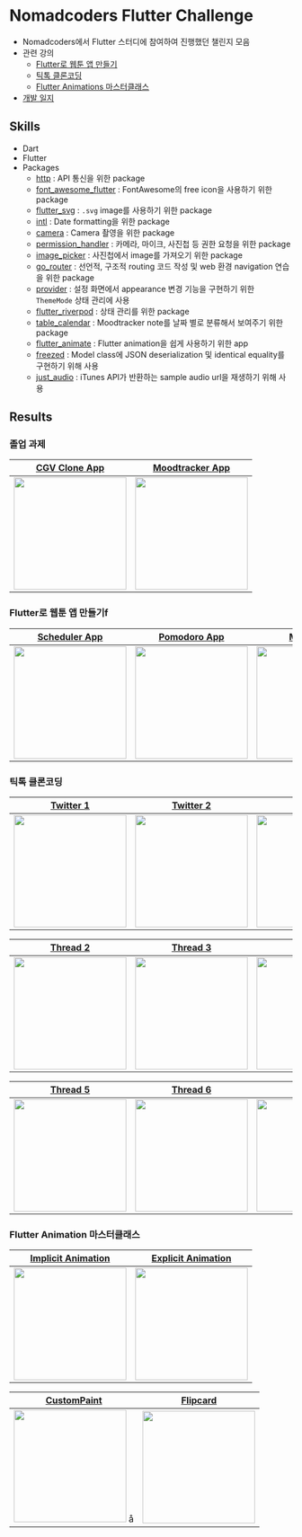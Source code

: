 # Nomadcoders Flutter Challenge

- Nomadcoders에서 Flutter 스터디에 참여하여 진행했던 챌린지 모음
- 관련 강의
  - [Flutter로 웹툰 앱 만들기](https://nomadcoders.co/flutter-for-beginners)
  - [틱톡 클론코딩](https://nomadcoders.co/tiktok-clone)
  - [Flutter Animations 마스터클래스](https://nomadcoders.co/flutter-animations-masterclass)
- [개발 일지](./documents/log.md)

## Skills

- Dart
- Flutter
- Packages
  - [http](https://pub.dev/packages/http) : API 통신을 위한 package
  - [font_awesome_flutter](https://pub.dev/packages/font_awesome_flutter) : FontAwesome의 free icon을 사용하기 위한 package
  - [flutter_svg](https://pub.dev/packages/flutter_svg) : `.svg` image를 사용하기 위한 package
  - [intl](https://pub.dev/packages/intl) : Date formatting을 위한 package
  - [camera](https://pub.dev/packages/camera) : Camera 촬영을 위한 package
  - [permission_handler](https://pub.dev/packages/permission_handler) : 카메라, 마이크, 사진첩 등 권한 요청을 위한 package
  - [image_picker](https://pub.dev/packages/image_picker) : 사진첩에서 image를 가져오기 위한 package
  - [go_router](https://pub.dev/packages/go_router) : 선언적, 구조적 routing 코드 작성 및 web 환경 navigation 연습을 위한 package
  - [provider](https://pub.dev/packages/provider) : 설정 화면에서 appearance 변경 기능을 구현하기 위한 `ThemeMode` 상태 관리에 사용
  - [flutter_riverpod](https://pub.dev/packages/flutter_riverpod) : 상태 관리를 위한 package
  - [table_calendar](https://pub.dev/packages/table_calendar) : Moodtracker note를 날짜 별로 분류해서 보여주기 위한 package
  - [flutter_animate](https://pub.dev/packages/flutter_animate) : Flutter animation을 쉽게 사용하기 위한 app
  - [freezed](https://pub.dev/packages/freezed) : Model class에 JSON deserialization 및 identical equality를 구현하기 위해 사용
  - [just_audio](https://pub.dev/packages/just_audio) : iTunes API가 반환하는 sample audio url을 재생하기 위해 사용

## Results

### 졸업 과제

|           [CGV Clone App](./lib/webtoon_app_challenge/movie_cgv/)            |           [Moodtracker App](https://github.com/cskime/moodtracker)            |
| :--------------------------------------------------------------------------: | :---------------------------------------------------------------------------: |
| <img src="./documents/images/flutter-challenge-graduation.gif" width="200"/> | <img src="./documents/images/flutter-challenge-moodtracker.gif" width="200"/> |

### Flutter로 웹툰 앱 만들기f

|         [Scheduler App](./lib/webtoon_app_challenge/scheduler_app/)         |         [Pomodoro App](./lib/webtoon_app_challenge/pomodoro_app/)          |           [Movie App](./lib/webtoon_app_challenge/movie_app/)           |
| :-------------------------------------------------------------------------: | :------------------------------------------------------------------------: | :---------------------------------------------------------------------: |
| <img src="./documents/images/flutter-challenge-scheduler.gif" width="200"/> | <img src="./documents/images/flutter-challenge-pomodoro.gif" width="200"/> | <img src="./documents/images/flutter-challenge-movie.gif" width="200"/> |

### 틱톡 클론코딩

|        [Twitter 1](./lib/tiktok_clone_challenge/twitter_onboarding/)        |        [Twitter 2](./lib/tiktok_clone_challenge/twitter_onboarding/)        |            [Thread 1](./lib/tiktok_clone_challenge/thread_app/)            |
| :-------------------------------------------------------------------------: | :-------------------------------------------------------------------------: | :------------------------------------------------------------------------: |
| <img src="./documents/images/flutter-challenge-twitter-1.gif" width="200"/> | <img src="./documents/images/flutter-challenge-twitter-2.gif" width="200"/> | <img src="./documents/images/flutter-challenge-thread-1.gif" width="200"/> |

|            [Thread 2](./lib/tiktok_clone_challenge/thread_app/)            |            [Thread 3](./lib/tiktok_clone_challenge/thread_app/)            |            [Thread 4](./lib/tiktok_clone_challenge/thread_app/)            |
| :------------------------------------------------------------------------: | :------------------------------------------------------------------------: | :------------------------------------------------------------------------: |
| <img src="./documents/images/flutter-challenge-thread-2.gif" width="200"/> | <img src="./documents/images/flutter-challenge-thread-3.gif" width="200"/> | <img src="./documents/images/flutter-challenge-thread-4.gif" width="200"/> |

|            [Thread 5](./lib/tiktok_clone_challenge/thread_app/)            |            [Thread 6](./lib/tiktok_clone_challenge/thread_app/)            |            [Thread 7](./lib/tiktok_clone_challenge/thread_app/)            |
| :------------------------------------------------------------------------: | :------------------------------------------------------------------------: | :------------------------------------------------------------------------: |
| <img src="./documents/images/flutter-challenge-thread-5.gif" width="200"/> | <img src="./documents/images/flutter-challenge-thread-6.gif" width="200"/> | <img src="./documents/images/flutter-challenge-thread-7.gif" width="200"/> |

### Flutter Animation 마스터클래스

| [Implicit Animation](./lib/flutter_animations_masterclass_challenge/implicit_animations/main.dart) | [Explicit Animation](./lib/flutter_animations_masterclass_challenge/explicit_animations/main.dart) |
| :------------------------------------------------------------------------------------------------: | :------------------------------------------------------------------------------------------------: |
|           <img src="./documents/images/flutter-challenge-animation-1.gif" width="200"/>            |           <img src="./documents/images/flutter-challenge-animation-2.gif" width="200"/>            |

| [CustomPaint](./lib/flutter_animations_masterclass_challenge/custom_paint_pomotimer/main.dart) | [Flipcard](./lib/flutter_animations_masterclass_challenge/flashcards/main.dart) |
| :--------------------------------------------------------------------------------------------: | :-----------------------------------------------------------------------------: |
|        <img src="./documents/images/flutter-challenge-animation-3.gif" width="200"/> å         |  <img src="./documents/images/flutter-challenge-animation-4.gif" width="200"/>  |
